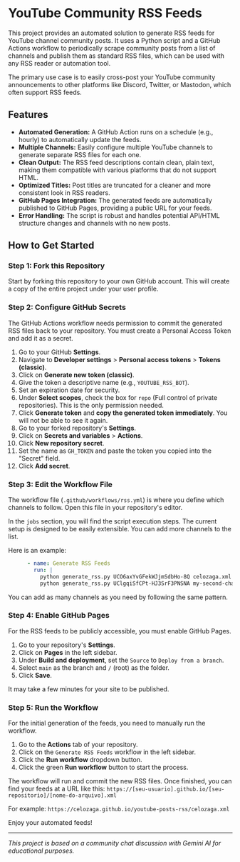 # YouTube Community RSS Feeds

This project provides an automated solution to generate RSS feeds for YouTube channel community posts. It uses a Python script and a GitHub Actions workflow to periodically scrape community posts from a list of channels and publish them as standard RSS files, which can be used with any RSS reader or automation tool.

The primary use case is to easily cross-post your YouTube community announcements to other platforms like Discord, Twitter, or Mastodon, which often support RSS feeds.

## Features

* **Automated Generation:** A GitHub Action runs on a schedule (e.g., hourly) to automatically update the feeds.
* **Multiple Channels:** Easily configure multiple YouTube channels to generate separate RSS files for each one.
* **Clean Output:** The RSS feed descriptions contain clean, plain text, making them compatible with various platforms that do not support HTML.
* **Optimized Titles:** Post titles are truncated for a cleaner and more consistent look in RSS readers.
* **GitHub Pages Integration:** The generated feeds are automatically published to GitHub Pages, providing a public URL for your feeds.
* **Error Handling:** The script is robust and handles potential API/HTML structure changes and channels with no new posts.

## How to Get Started

### Step 1: Fork this Repository

Start by forking this repository to your own GitHub account. This will create a copy of the entire project under your user profile.

### Step 2: Configure GitHub Secrets

The GitHub Actions workflow needs permission to commit the generated RSS files back to your repository. You must create a Personal Access Token and add it as a secret.

1.  Go to your GitHub **Settings**.
2.  Navigate to **Developer settings** > **Personal access tokens** > **Tokens (classic)**.
3.  Click on **Generate new token (classic)**.
4.  Give the token a descriptive name (e.g., `YOUTUBE_RSS_BOT`).
5.  Set an expiration date for security.
6.  Under **Select scopes**, check the box for `repo` (Full control of private repositories). This is the only permission needed.
7.  Click **Generate token** and **copy the generated token immediately**. You will not be able to see it again.
8.  Go to your forked repository's **Settings**.
9.  Click on **Secrets and variables** > **Actions**.
10. Click **New repository secret**.
11. Set the name as `GH_TOKEN` and paste the token you copied into the "Secret" field.
12. Click **Add secret**.

### Step 3: Edit the Workflow File

The workflow file (`.github/workflows/rss.yml`) is where you define which channels to follow. Open this file in your repository's editor.

In the `jobs` section, you will find the script execution steps. The current setup is designed to be easily extensible. You can add more channels to the list.

Here is an example:
```yaml
      - name: Generate RSS Feeds
        run: |
          python generate_rss.py UCO6axYvGFekWJjmSdbHo-8Q celozaga.xml
          python generate_rss.py UClgqiSfCPt-HJ3SrF3PNSNA my-second-channel.xml
````

You can add as many channels as you need by following the same pattern.

### Step 4: Enable GitHub Pages

For the RSS feeds to be publicly accessible, you must enable GitHub Pages.

1.  Go to your repository's **Settings**.
2.  Click on **Pages** in the left sidebar.
3.  Under **Build and deployment**, set the `Source` to `Deploy from a branch`.
4.  Select `main` as the branch and `/` (root) as the folder.
5.  Click **Save**.

It may take a few minutes for your site to be published.

### Step 5: Run the Workflow

For the initial generation of the feeds, you need to manually run the workflow.

1.  Go to the **Actions** tab of your repository.
2.  Click on the `Generate RSS Feeds` workflow in the left sidebar.
3.  Click the **Run workflow** dropdown button.
4.  Click the green **Run workflow** button to start the process.

The workflow will run and commit the new RSS files. Once finished, you can find your feeds at a URL like this:
`https://[seu-usuario].github.io/[seu-repositorio]/[nome-do-arquivo].xml`

For example:
`https://celozaga.github.io/youtube-posts-rss/celozaga.xml`

Enjoy your automated feeds\!

-----

*This project is based on a community chat discussion with Gemini AI for educational purposes.*

```
```
